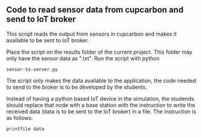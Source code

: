## Code to read sensor data from cupcarbon and send to IoT broker

This script reads the output from sensors in cupcarbon and makes it available to be sent to IoT broker.

Place the script on the results folder of the current project. This folder may only have the sensor data as ".txt". Run the script with python 

```
sensor-to-server.py
`````` 

The script only makes the data available to the application, the code needed to send to the broker is to be developed by the students.

Instead of having a python based IoT device in the simulation, the studends should replace that node with a base station with the instruction to write the received data (data is to be sent to the IoT broker) in a file. The instruction is as follows:

```
printfile data
```